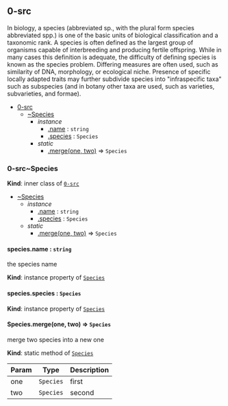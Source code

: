 <a name="module_0-src"></a>

## 0-src
In biology, a species (abbreviated sp., with the plural form species abbreviated spp.) is one of the basic units of biological classification and a taxonomic rank. A species is often defined as the largest group of organisms capable of interbreeding and producing fertile offspring. While in many cases this definition is adequate, the difficulty of defining species is known as the species problem. Differing measures are often used, such as similarity of DNA, morphology, or ecological niche. Presence of specific locally adapted traits may further subdivide species into "infraspecific taxa" such as subspecies (and in botany other taxa are used, such as varieties, subvarieties, and formae).


* [0-src](#module_0-src)
    * [~Species](#module_0-src..Species)
        * _instance_
            * [.name](#module_0-src..Species+name) : <code>string</code>
            * [.species](#module_0-src..Species+species) : <code>Species</code>
        * _static_
            * [.merge(one, two)](#module_0-src..Species.merge) ⇒ <code>Species</code>

<a name="module_0-src..Species"></a>

### 0-src~Species
**Kind**: inner class of <code>[0-src](#module_0-src)</code>  

* [~Species](#module_0-src..Species)
    * _instance_
        * [.name](#module_0-src..Species+name) : <code>string</code>
        * [.species](#module_0-src..Species+species) : <code>Species</code>
    * _static_
        * [.merge(one, two)](#module_0-src..Species.merge) ⇒ <code>Species</code>

<a name="module_0-src..Species+name"></a>

#### species.name : <code>string</code>
the species name

**Kind**: instance property of <code>[Species](#module_0-src..Species)</code>  
<a name="module_0-src..Species+species"></a>

#### species.species : <code>Species</code>
**Kind**: instance property of <code>[Species](#module_0-src..Species)</code>  
<a name="module_0-src..Species.merge"></a>

#### Species.merge(one, two) ⇒ <code>Species</code>
merge two species into a new one

**Kind**: static method of <code>[Species](#module_0-src..Species)</code>  

| Param | Type | Description |
| --- | --- | --- |
| one | <code>Species</code> | first |
| two | <code>Species</code> | second |

